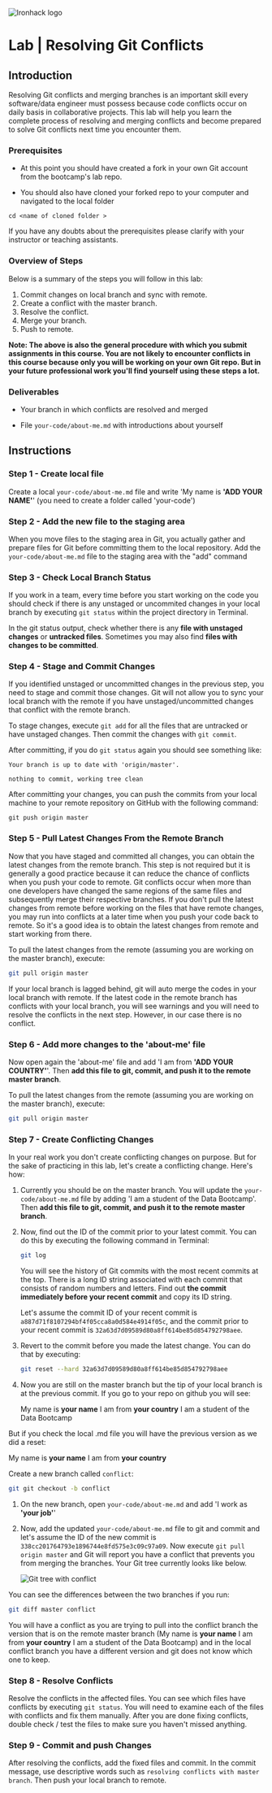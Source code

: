 ![Ironhack logo](https://i.imgur.com/1QgrNNw.png)

# Lab | Resolving Git Conflicts

## Introduction

Resolving Git conflicts and merging branches is an important skill every software/data engineer must possess because code conflicts occur on daily basis in collaborative projects. This lab will help you learn the complete process of resolving and merging conflicts and become prepared to solve Git conflicts next time you encounter them.

### Prerequisites

* At this point you should have created a fork in your own Git account from the bootcamp's lab repo. 

* You should also have cloned your forked repo to your computer and navigated to the local folder 

`cd <name of cloned folder >`

If you have any doubts about the prerequisites please clarify with your instructor or teaching assistants.

### Overview of Steps

Below is a summary of the steps you will follow in this lab:

1. Commit changes on local branch and sync with remote.
1. Create a conflict with the master branch.
1. Resolve the conflict.
1. Merge your branch.
1. Push to remote.

**Note: The above is also the general procedure with which you submit assignments in this course. You are not likely to encounter conflicts in this course because only you will be working on your own Git repo. But in your future professional work you'll find yourself using these steps a lot.**

### Deliverables

* Your branch in which conflicts are resolved and merged

* File `your-code/about-me.md`  with introductions about yourself

## Instructions

### Step 1 - Create local file 

Create a local `your-code/about-me.md` file and write 'My name is **'ADD YOUR NAME'**' (you need to create a folder called 'your-code')


### Step 2 - Add the new file to the staging area


When you move files to the staging area in Git, you actually gather and prepare files for Git before committing them to the local repository. Add the  `your-code/about-me.md` file to the staging area with the "add" command


### Step 3 - Check Local Branch Status

If you work in a team, every time before you start working on the code you should check if there is any unstaged or uncommited changes in your local branch by executing `git status` within the project directory in Terminal.

In the git status output, check whether there is any **file with unstaged changes** or **untracked files**. Sometimes you may also find **files with changes to be committed**. 


### Step 4 - Stage and Commit Changes

If you identified unstaged or uncommitted changes in the previous step, you need to stage and commit those changes. Git will not allow you to sync your local branch with the remote if you have unstaged/uncommitted changes that conflict with the remote branch.

To stage changes, execute `git add` for all the files that are untracked or have unstaged changes. Then commit the changes with `git commit`. 

After committing, if you do `git status` again you should see something like:

```
Your branch is up to date with 'origin/master'.

nothing to commit, working tree clean
```
After committing your changes, you can push the commits from your local machine to your remote repository on GitHub with the following command: 

`git push origin master`


### Step 5 - Pull Latest Changes From the Remote Branch

Now that you have staged and committed all changes, you can obtain the latest changes from the remote branch. This step is not required but it is generally a good practice because it can reduce the chance of conflicts when you push your code to remote. Git conflicts occur when more than one developers have changed the same regions of the same files and subsequently merge their respective branches. If you don't pull the latest changes from remote before working on the files that have remote changes, you may run into conflicts at a later time when you push your code back to remote. So it's a good idea is to obtain the latest changes from remote and start working from there.

To pull the latest changes from the remote (assuming you are working on the master branch), execute:

```bash
git pull origin master
```

If your local branch is lagged behind, git will auto merge the codes in your local branch with remote. If the latest code in the remote branch has conflicts with your local branch, you will see warnings and you will need to resolve the conflicts in the next step. However, in our case there is no conflict.

### Step 6 - Add more changes to the 'about-me' file 

Now open again the 'about-me' file and add 'I am from **'ADD YOUR COUNTRY'**'. Then **add this file to git, commit, and push it to the remote master branch**. 

To pull the latest changes from the remote (assuming you are working on the master branch), execute:

```bash
git pull origin master
```

### Step 7 - Create Conflicting Changes

In your real work you don't create conflicting changes on purpose. But for the sake of practicing in this lab, let's create a conflicting change. Here's how:

1. Currently you should be on the master branch. You will update the `your-code/about-me.md` file by adding 'I am a student of the Data Bootcamp'. Then **add this file to git, commit, and push it to the remote master branch**.

1. Now, find out the ID of the commit prior to your latest commit. You can do this by executing the following command in Terminal:

    ```bash
    git log
    ```

    You will see the history of Git commits with the most recent commits at the top. There is a long ID string associated with each commit that consists of random numbers and letters. Find out **the commit immediately before your recent commit** and copy its ID string.

    Let's assume the commit ID of your recent commit is `a887d71f8107294bf4f05cca8a0d584e4914f05c`, and the commit prior to your recent commit is `32a63d7d09589d80a8ff614be85d854792798aee`.

1. Revert to the commit before you made the latest change. You can do that by executing:

    ```bash
    git reset --hard 32a63d7d09589d80a8ff614be85d854792798aee
    ```

1. Now you are still on the master branch but the tip of your local branch is at the previous commit. If you go to your repo on github you will see:

    My name is **your name** I am from **your country** I am a student of the Data Bootcamp

But if you check the local .md file you will have the previous version as we did a reset:

My name is **your name** I am from **your country**  
    
Create a new branch called `conflict`:

```bash
git git checkout -b conflict
```

1. On the new branch, open `your-code/about-me.md` and add 'I work as **'your job'**'

   

1. Now, add the updated `your-code/about-me.md` file to git and commit and let's assume the ID of the new commit is `338cc201764793e1896744e8fd575e3c09c97a09`. Now execute `git pull origin master` and Git will report you have a conflict that prevents you from merging the branches. Your Git tree currently looks like below.

    ![Git tree with conflict](git-conflict.png)

You can see the differences between the two branches if you run:

```bash
git diff master conflict
```

You will have a conflict as you are trying to pull into the conflict branch the version that is on the remote master branch (My name is **your name** I am from **your country** I am a student of the Data Bootcamp) and in the local conflict branch you have a different version and git does not know which one to keep.

### Step 8 - Resolve Conflicts

Resolve the conflicts in the affected files. You can see which files have conflicts by executing `git status`. You will need to examine each of the files with conflicts and fix them manually. After you are done fixing conflicts, double check / test the files to make sure you haven't missed anything.

### Step 9 - Commit and push Changes

After resolving the conflicts, add the fixed files and commit. In the commit message, use descriptive words such as `resolving conflicts with master branch`. Then push your local branch to remote. 



